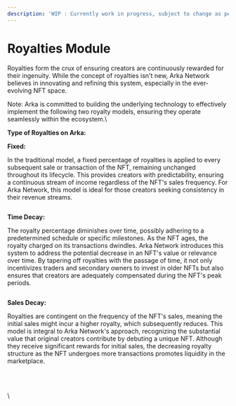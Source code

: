```yaml
---
description: 'WIP : Currently work in progress, subject to change as per core contributors'
---
```


# Royalties Module

Royalties form the crux of ensuring creators are continuously rewarded for their ingenuity. While the concept of royalties isn't new, Arka Network believes in innovating and refining this system, especially in the ever-evolving NFT space.

Note: Arka is committed to building the underlying technology to effectively implement the following two royalty models, ensuring they operate seamlessly within the ecosystem.\


**Type of Royalties on Arka:**

**Fixed:**

In the traditional model, a fixed percentage of royalties is applied to every subsequent sale or transaction of the NFT, remaining unchanged throughout its lifecycle. This provides creators with predictability, ensuring a continuous stream of income regardless of the NFT's sales frequency. For Arka Network, this model is ideal for those creators seeking consistency in their revenue streams.

<figure><img src="https://lh4.googleusercontent.com/VuAoP-2dlrSrKIvN1rh4_VxH8M2wulDefd4MZ6GFTPIy_BCl-VDo7icmtUlCZ-NKR0bwIiEsaKND6SSQcdoNUe69Y-ge6p2RKQCN2-ZgYTUp7VXvLvOkH-uvX9VmZ5obV4Kj-5ukMD5yxmdcGZPkF08" alt=""><figcaption></figcaption></figure>

**Time Decay:**

The royalty percentage diminishes over time, possibly adhering to a predetermined schedule or specific milestones. As the NFT ages, the royalty charged on its transactions dwindles. Arka Network introduces this system to address the potential decrease in an NFT's value or relevance over time. By tapering off royalties with the passage of time, it not only incentivizes traders and secondary owners to invest in older NFTs but also ensures that creators are adequately compensated during the NFT's peak periods.

<figure><img src="https://lh6.googleusercontent.com/aRu3Bc_weQk6gUcg331TGy0Dr1HhXTwQkHmsMHbKwCNlxYdTWdOU3LG8A2hZHGXHD8X5RQztSGSYFJW8KB81Ap5pTkLuH22JoLRh8BkE4FG4fTwNYswpX5-hAgjyzgc_mu9U1I7evUt6oV7234fxd1A" alt=""><figcaption></figcaption></figure>

**Sales Decay:**

Royalties are contingent on the frequency of the NFT's sales, meaning the initial sales might incur a higher royalty, which subsequently reduces. This model is integral to Arka Network's approach, recognizing the substantial value that original creators contribute by debuting a unique NFT. Although they receive significant rewards for initial sales, the decreasing royalty structure as the NFT undergoes more transactions promotes liquidity in the marketplace.

<figure><img src="https://lh4.googleusercontent.com/cN7ybHENv8OBot5tSU3f6oWomnHYasUw8XA50Zk5H7_yg7ystytET6fRGy3FDtTTex3LlVCWaHj1pvCYEWV7qVHkI5KxN1dE6kT2LFxEpyCmMLS1ZIqY7LZue2h5nl2huYX0kYLWgPcoVXg6-tkpRG4" alt=""><figcaption></figcaption></figure>

\
\
\
